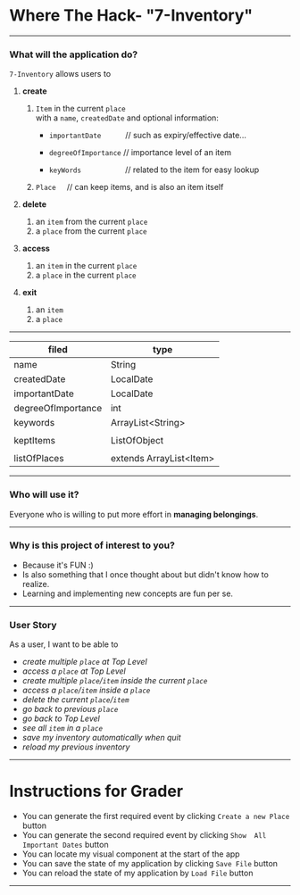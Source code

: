 # Where The Hack- "7-Inventory"

---

### What will the application do?

`7-Inventory` allows users to 

1. **create** 
   1. `Item` in the current `place`   
   with a `name`, `createdDate` and optional information:

      - `importantDate` &nbsp;&nbsp;&nbsp;&nbsp;&nbsp;
      &nbsp;&nbsp;&nbsp;
      // such as expiry/effective date...

      - `degreeOfImportance` // importance level of an item
     
      - `keyWords` &nbsp;&nbsp;&nbsp;&nbsp;&nbsp;
      &nbsp;&nbsp;&nbsp;&nbsp;&nbsp;&nbsp;
      &nbsp;&nbsp;&nbsp;&nbsp;&nbsp;
      // related to the item for easy lookup

   3. `Place` &nbsp;&nbsp;&nbsp;
   // can keep items, and is also an item itself

[//]: # ()
[//]: # (   3. `ListOfObjects` &nbsp; )

[//]: # (   // can keep items or places    )

[//]: # (      &nbsp;&nbsp;&nbsp;&nbsp;&nbsp;&nbsp;)

[//]: # (      &nbsp;&nbsp;&nbsp;&nbsp;&nbsp;&nbsp;)

[//]: # (      &nbsp;&nbsp;&nbsp;&nbsp;&nbsp;&nbsp;)

[//]: # (      &nbsp;&nbsp;&nbsp;&nbsp;&nbsp;&nbsp;)

[//]: # (      &nbsp;&nbsp;&nbsp;&nbsp;&nbsp;&nbsp;)

[//]: # (   // meaning can be `listOfItems` or `listOfPlaces`)


[//]: # (   3. a `place` to a `listOfPlaces`)

2. **delete**
   1. an `item` from the current `place`
   2. a `place` from the current `place`

3. **access**
   1. an `item` in the current `place`
   2. a `place` in the current `place`

4. **exit**
   1. an `item`
   2. a `place`

[//]: # (5. `find`)

[//]: # (    1. an `item` based on `name` or `createdDate`   )

[//]: # (   &nbsp;&nbsp;&nbsp;&nbsp;&nbsp;&nbsp;&nbsp;)

[//]: # (   &nbsp;&nbsp;&nbsp;&nbsp;&nbsp;&nbsp;&nbsp;&nbsp;)

[//]: # (   // return the `place` where it is kept if found)

[//]: # (6. `tryFind`)

[//]: # (   1. try to find an `item`/`place`by comparing it )

[//]: # (   to its **related information**, and return the `place` )

[//]: # (   or a path to the `item`)

[//]: # (   \- &#40;if item is kept in a place, )

[//]: # (   and the place is kept in another place...&#41;)

[//]: # (7. `getAll`)

[//]: # (   1. `item` &nbsp;&nbsp;&nbsp;)

[//]: # (   in a `place`)

[//]: # (   2. `place` in the system and all `item` kept in these `place`)

[//]: # ()
[//]: # (8. `getTimeline`)

[//]: # (   1. return a timeline &#40;important dates&#41; of all `item` kept)

[//]: # (      - e.g. expiry dates of food in the fridge)

---

| filed             | type                     |
|-------------------| ------------------------ |
| name              | String                   |
| createdDate       | LocalDate                |
| importantDate     | LocalDate                |
| degreeOfImportance| int                      |
| keywords          | ArrayList\<String>       |
|                   |                          |
| keptItems         | ListOfObject             |
|                   |                          |
| listOfPlaces      | extends ArrayList\<Item> |

[//]: # ()
[//]: # (---)

[//]: # ()
[//]: # (| class        | method and description | return type |)

[//]: # (| ------------ | ---------------------- | ----------- |)

[//]: # (| Place        | add&#40;Item item&#41;         | void        |)

[//]: # (| Place        | remove&#40;Item item&#41;      | void        |)

[//]: # (| Place        | find&#40;String name&#41;      | int         |)

[//]: # (| Place        | find&#40;LocalDate date&#41;   | int         |)

[//]: # (| Place        | getAll&#40;&#41;               | String      |)

[//]: # (| Place        | getTimeline&#40;&#41;          | String      |)

[//]: # (| ListOfObject | getEverything&#40;&#41;        | String      |)

[//]: # (| ListOfObject | getEveryTimeline&#40;&#41;     | String      |)

---

### Who will use it?

Everyone who is willing to put more 
effort in **managing belongings**.

---

### Why is this project of interest to you?

- Because it's FUN :)
- Is also something that 
I once thought about but didn't know how to realize.
- Learning and implementing new concepts are fun per se.

---

### User Story

As a user, I want to be able to
- _create multiple `place` at Top Level_
- _access a `place` at Top Level_
- _create multiple `place`/`item` inside the current `place`_
- _access a `place`/`item` inside a `place`_
- _delete the current `place`/`item`_
- _go back to previous `place`_
- _go back to Top Level_
- _see all `item` in a `place`_
- _save my inventory automatically when quit_
- _reload my previous inventory_

[//]: # (- _get a timeline for all `item` in all `place`_)
[//]: # (- _find an `item` by its name_)
[//]: # (- _find an `item` by fuzzy search_)

---

# Instructions for Grader

- You can generate the first required event by clicking `Create a new Place` button
- You can generate the second required event by clicking  `Show  All Important Dates` button
- You can locate my visual component at the start of the app
- You can save the state of my application by clicking `Save File` button
- You can reload the state of my application by `Load File` button

---
